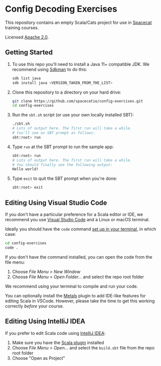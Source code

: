 # Config Decoding Exercises

This repository contains an empty Scala/Cats project
for use in [Spacecat](https://spacecat.io) training courses.

Licensed [Apache 2.0](https://www.apache.org/licenses/LICENSE-2.0.html).

## Getting Started

1. To use this repo you'll need to install a Java 11+ compatible JDK.
   We recommend using [Sdkman](https://sdkman.io/) to do this:

   ```bash
   sdk list java
   sdk install java <VERSION_TAKEN_FROM_THE_LIST>
   ```

2. Clone this repository to a directory on your hard drive:

   ```bash
   git clone https://github.com/spacecatio/config-exercises.git
   cd config-exercises
   ```

3. Run the `sbt.sh` script (or use your own locally installed SBT):

   ```bash
   ./sbt.sh
   # Lots of output here. The first run will take a while.
   # You'll see an SBT prompt as follows:
   sbt:root> run
   ```

4. Type `run` at the SBT prompt to run the sample app:

   ```bash
   sbt:root> run
   # Lots of output here. The first run will take a while.
   # You should finally see the following output:
   Hello world!
   ```

5. Type `exit` to quit the SBT prompt when you're done:

   ```bash
   sbt:root> exit
   ```

## Editing Using Visual Studio Code

If you don't have a particular preference for a Scala editor or IDE,
we recommend you use [Visual Studio Code](https://code.visualstudio.com/) and a Linux or macOS terminal.

Ideally you should have the `code` command [set up in your terminal](https://code.visualstudio.com/docs/editor/command-line#_code-is-not-recognized-as-an-internal-or-external-command), in which case:

```bash
cd config-exercises
code .
```

If you don't have the command installed, you can open the code from the file menu:

1. Choose _File Menu > New Window_
2. Choose _File Menu > Open Folder..._ and select the repo root folder

We recommend using your terminal to compile and run your code.

You can optionally install the [Metals](https://github.com/scalameta/metals-vscode) plugin
to add IDE-like features for editing Scala in VSCode.
However, please take the time to get this working correctly _before_ your course.

## Editing Using IntelliJ IDEA

If you prefer to edit Scala code using [IntelliJ IDEA](https://www.jetbrains.com/idea):

1. Make sure you have the [Scala plugin](https://www.jetbrains.com/help/idea/discover-intellij-idea-for-scala.html) installed
2. Choose _File Menu > Open..._ and select the `build.sbt` file from the repo root folder
3. Choose "Open as Project"
